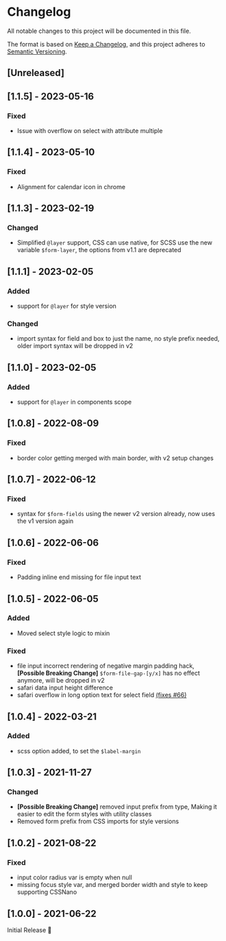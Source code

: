 # Changelog
All notable changes to this project will be documented in this file.

The format is based on [Keep a Changelog](https://keepachangelog.com/en/1.0.0/),
and this project adheres to [Semantic Versioning](https://semver.org/spec/v2.0.0.html).

## [Unreleased]

## [1.1.5] - 2023-05-16
### Fixed
- Issue with overflow on select with attribute multiple

## [1.1.4] - 2023-05-10
### Fixed
- Alignment for calendar icon in chrome

## [1.1.3] - 2023-02-19
### Changed
- Simplified `@layer` support,
  CSS can use native, for SCSS use the new variable `$form-layer`,
  the options from v1.1 are deprecated

## [1.1.1] - 2023-02-05
### Added
- support for `@layer` for style version

### Changed
- import syntax for field and box to just the name, no style prefix needed,
  older import syntax will be dropped in v2

## [1.1.0] - 2023-02-05
### Added
- support for `@layer` in components scope

## [1.0.8] - 2022-08-09
### Fixed
- border color getting merged with main border, with v2 setup changes

## [1.0.7] - 2022-06-12
### Fixed
- syntax for `$form-fields` using the newer v2 version already,
  now uses the v1 version again

## [1.0.6] - 2022-06-06
### Fixed
- Padding inline end missing for file input text

## [1.0.5] - 2022-06-05
### Added
- Moved select style logic to mixin

### Fixed
- file input incorrect rendering of negative margin padding hack,
  **[Possible Breaking Change]** `$form-file-gap-[y/x]` has no effect anymore,
  will be dropped in v2
- safari data input height difference
- safari overflow in long option text for select field [(fixes #66)](https://github.com/fylgja/fylgja/issues/66)

## [1.0.4] - 2022-03-21
### Added
- scss option added, to set the `$label-margin`

## [1.0.3] - 2021-11-27
### Changed
- **[Possible Breaking Change]** removed input prefix from type,
  Making it easier to edit the form styles with utility classes
- Removed form prefix from CSS imports for style versions

## [1.0.2] - 2021-08-22
### Fixed
- input color radius var is empty when null
- missing focus style var,
  and merged border width and style to keep supporting CSSNano

## [1.0.0] - 2021-06-22
Initial Release 🎉
